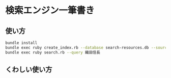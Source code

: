 # 検索エンジン一筆書き

## 使い方
```bash
bundle install
bundle exec ruby create_index.rb --database search-resources.db --source-text ./sample/source.txt
bundle exec ruby search.rb --query 織田信長
```

## くわしい使い方
